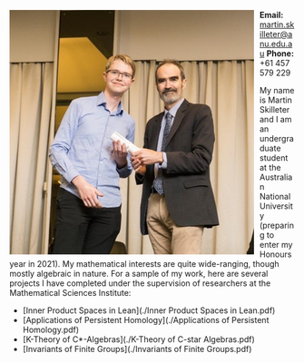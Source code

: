 
<div class="intro">

<img src="martin-skilleter.jpg"
     alt="ANU 2019 Science Prizes, Awards and Scholarships Presentation Ceremony"
     style="float: left; margin-right: 10px;" />
     
<div>
     
<b>Email:</b> martin.skilleter@anu.edu.au
<b>Phone:</b> +61 457 579 229

</div>

</div>

My name is Martin Skilleter and I am an undergraduate student at the Australian National University (preparing to enter my Honours year in 2021). My mathematical interests are quite wide-ranging, though mostly algebraic in nature. For a sample of my work, here are several projects I have completed under the supervision of researchers at the Mathematical Sciences Institute:

- [Inner Product Spaces in Lean](./Inner Product Spaces in Lean.pdf)
- [Applications of Persistent Homology](./Applications of Persistent Homology.pdf)
- [K-Theory of C*-Algebras](./K-Theory of C-star Algebras.pdf)
- [Invariants of Finite Groups](./Invariants of Finite Groups.pdf)

